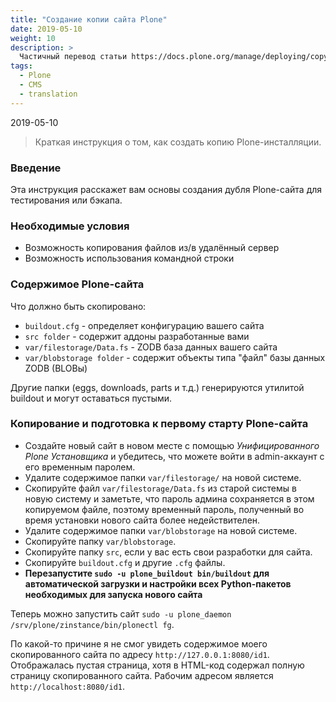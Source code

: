 ```yaml
---
title: "Создание копии сайта Plone"
date: 2019-05-10
weight: 10
description: >
  Частичный перевод статьи https://docs.plone.org/manage/deploying/copy.html с моими дополнениями.
tags:
  - Plone
  - CMS
  - translation
---
```


2019-05-10

> Краткая инструкция о том, как создать копию Plone-инсталляции.

### Введение
Эта инструкция расскажет вам основы создания дубля Plone-сайта для тестирования или бэкапа.

### Необходимые условия
- Возможность копирования файлов из/в удалённый сервер
- Возможность использования командной строки

### Содержимое Plone-сайта
Что должно быть скопировано:

- `buildout.cfg` - определяет конфигурацию вашего сайта
- `src folder` - содержит аддоны разработанные вами
- `var/filestorage/Data.fs` - ZODB база данных вашего сайта
- `var/blobstorage folder` - содержит объекты типа "файл" базы данных ZODB (BLOBы)

Другие папки (eggs, downloads, parts и т.д.) генерируются утилитой buildout и могут оставаться пустыми.

### Копирование и подготовка к первому старту Plone-сайта
- Создайте новый сайт в новом месте с помощью *Унифицированного Plone Установщика* и убедитесь, что можете войти в admin-аккаунт с его временным паролем.
- Удалите содержимое папки `var/filestorage/` на новой системе.
- Скопируйте файл `var/filestorage/Data.fs` из старой системы в новую систему и заметьте, что пароль админа сохраняется в этом копируемом файле, поэтому временный пароль, полученный во время установки нового сайта более недействителен.
- Удалите содержимое папки `var/blobstorage` на новой системе.
- Скопируйте папку `var/blobstorage`.
- Скопируйте папку `src`, если у вас есть свои разработки для сайта.
- Скопируйте `buildout.cfg` и другие `.cfg` файлы. 
- **Перезапустите `sudo -u plone_buildout bin/buildout` для автоматической загрузки и настройки всех Python-пакетов необходимых для запуска нового сайта**

Теперь можно запустить сайт `sudo -u plone_daemon /srv/plone/zinstance/bin/plonectl fg`.

По какой-то причине я не смог увидеть содержимое моего скопированного сайта по адресу `http://127.0.0.1:8080/id1`. Отображалась пустая страница, хотя в HTML-код содержал полную страницу скопированного сайта.  Рабочим адресом является `http://localhost:8080/id1`.
